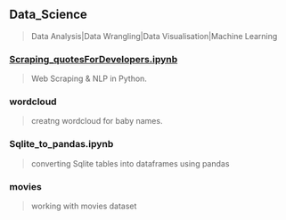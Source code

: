 ## **Data_Science**
>Data Analysis|Data Wrangling|Data Visualisation|Machine Learning


### **[Scraping_quotesForDevelopers.ipynb](https://github.com/negikaran7/Data_Science/blob/master/Scraping_quotesForDevelopers.ipynb)**
>Web Scraping & NLP in Python.

### **wordcloud**
>creatng wordcloud for baby names.

### **Sqlite_to_pandas.ipynb**
>converting Sqlite tables into dataframes using pandas

### **movies**
>working with movies dataset



